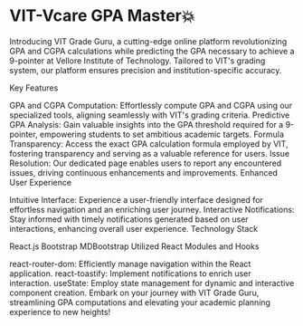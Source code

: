 

# VIT-Vcare GPA Master💥

Introducing VIT Grade Guru, a cutting-edge online platform revolutionizing GPA and CGPA calculations while predicting the GPA necessary to achieve a 9-pointer at Vellore Institute of Technology. Tailored to VIT's grading system, our platform ensures precision and institution-specific accuracy.

Key Features

GPA and CGPA Computation: Effortlessly compute GPA and CGPA using our specialized tools, aligning seamlessly with VIT's grading criteria.
Predictive GPA Analysis: Gain valuable insights into the GPA threshold required for a 9-pointer, empowering students to set ambitious academic targets.
Formula Transparency: Access the exact GPA calculation formula employed by VIT, fostering transparency and serving as a valuable reference for users.
Issue Resolution: Our dedicated page enables users to report any encountered issues, driving continuous enhancements and improvements.
Enhanced User Experience

Intuitive Interface: Experience a user-friendly interface designed for effortless navigation and an enriching user journey.
Interactive Notifications: Stay informed with timely notifications generated based on user interactions, enhancing overall user experience.
Technology Stack

React.js
Bootstrap
MDBootstrap
Utilized React Modules and Hooks

react-router-dom: Efficiently manage navigation within the React application.
react-toastify: Implement notifications to enrich user interaction.
useState: Employ state management for dynamic and interactive component creation.
Embark on your journey with VIT Grade Guru, streamlining GPA computations and elevating your academic planning experience to new heights!







